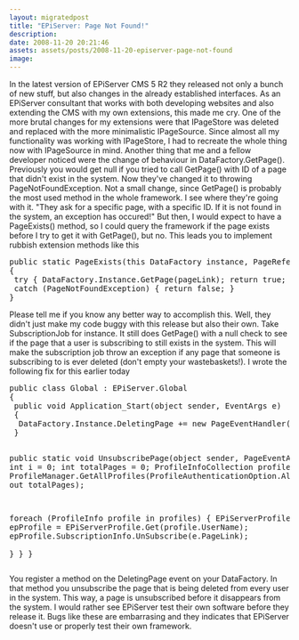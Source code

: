 ```yaml
---
layout: migratedpost
title: "EPiServer: Page Not Found!"
description:
date: 2008-11-20 20:21:46
assets: assets/posts/2008-11-20-episerver-page-not-found
image: 
---
```


<p>In the latest version of EPiServer CMS 5 R2 they released not only a bunch of new stuff, but also changes in the already established interfaces. As an EPiServer consultant that works with both developing websites and also extending the CMS with my own extensions, this made me cry.  One of the more brutal changes for my extensions were that IPageStore was deleted and replaced with the more minimalistic IPageSource. Since almost all my functionality was working with IPageStore, I had to recreate the whole thing now with IPageSource in mind.  Another thing that me and a fellow developer noticed were the change of behaviour in DataFactory.GetPage(). Previously you would get null if you tried to call GetPage() with ID of a page that didn't exist in the system. Now they've changed it to throwing PageNotFoundException. Not a small change, since GetPage() is probably the most used method in the whole framework.  I see where they're going with it. "They ask for a specific page, with a specific ID. If it is not found in the system, an exception has occured!" But then, I would expect to have a PageExists() method, so I could query the framework if the page exists before I try to get it with GetPage(), but no.  This leads you to implement rubbish extension methods like this</p>
<pre class="brush: csharp">public static PageExists(this DataFactory instance, PageReference pageLink)
{
 try { DataFactory.Instance.GetPage(pageLink); return true; }
 catch (PageNotFoundException) { return false; }
}
</pre>
<p>Please tell me if you know any better way to accomplish this.  Well, they didn't just make my code buggy with this release but also their own. Take SubscriptionJob for instance. It still does GetPage() with a null check to see if the page that a user is subscribing to still exists in the system. This will make the subscription job throw an exception if any page that someone is subscribing to is ever deleted (don't empty your wastebaskets!).  I wrote the following fix for this earlier today</p>
<pre class="brush: csharp">public class Global : EPiServer.Global
{
 public void Application_Start(object sender, EventArgs e)
 {
  DataFactory.Instance.DeletingPage += new PageEventHandler(UnsubscribePage);
 }

 public static void UnsubscribePage(object sender, PageEventArgs e)
 {
  int i = 0;
  int totalPages = 0;
  ProfileInfoCollection profiles = 
   ProfileManager.GetAllProfiles(ProfileAuthenticationOption.All, i++, 100, out totalPages);

  foreach (ProfileInfo profile in profiles)
  {
   EPiServerProfile epProfile = EPiServerProfile.Get(profile.UserName);
   epProfile.SubscriptionInfo.UnSubscribe(e.PageLink);                           
  }
 }
}
</pre>
<p>You register a method on the DeletingPage event on your DataFactory. In that method you unsubscribe the page that is being deleted from every user in the system. This way, a page is unsubscribed before it disappears from the system.  I would rather see EPiServer test their own software before they release it. Bugs like these are embarrasing and they indicates that EPiServer doesn't use or properly test their own framework.</p>
